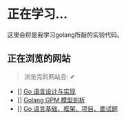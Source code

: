 # 正在学习...

这里会将是我学习golang所敲的实验代码。

## 正在浏览的网站

> 浏览完的网站会: ✔
- [] [Go 语言设计与实现](https://draveness.me/golang/) 
- [] [Golang GPM 模型剖析](https://blog.tianfeiyu.com/2021/12/12/golang_gpm/)
- [] [Go 语言基础、框架、项目、面试题](https://www.topgoer.com/)

